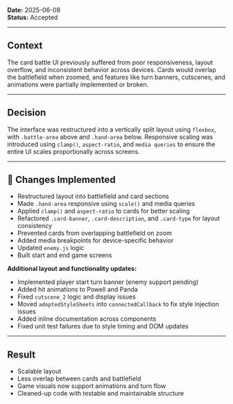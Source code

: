 **Date:** 2025-06-08  
**Status:** Accepted  

---

## Context  
The card battle UI previously suffered from poor responsiveness, layout overflow, and inconsistent behavior across devices. Cards would overlap the battlefield when zoomed, and features like turn banners, cutscenes, and animations were partially implemented or broken.

---

## Decision  
The interface was restructured into a vertically split layout using `flexbox`, with `.battle-area` above and `.hand-area` below. Responsive scaling was introduced using `clamp()`, `aspect-ratio`, and `media queries` to ensure the entire UI scales proportionally across screens.

---

## 🔨 Changes Implemented  
- Restructured layout into battlefield and card sections  
- Made `.hand-area` responsive using `scale()` and media queries  
- Applied `clamp()` and `aspect-ratio` to cards for better scaling  
- Refactored `.card-banner`, `.card-description`, and `.card-type` for layout consistency  
- Prevented cards from overlapping battlefield on zoom  
- Added media breakpoints for device-specific behavior  
- Updated `enemy.js` logic  
- Built start and end game screens  

**Additional layout and functionality updates:**  
- Implemented player start turn banner (enemy support pending)  
- Added hit animations to Powell and Panda  
- Fixed `cutscene_2` logic and display issues  
- Moved `adoptedStyleSheets` into `connectedCallback` to fix style injection issues  
- Added inline documentation across components  
- Fixed unit test failures due to style timing and DOM updates  

---

## Result  
- Scalable layout 
- Less overlap between cards and battlefield  
- Game visuals now support animations and turn flow  
- Cleaned-up code with testable and maintainable structure  

